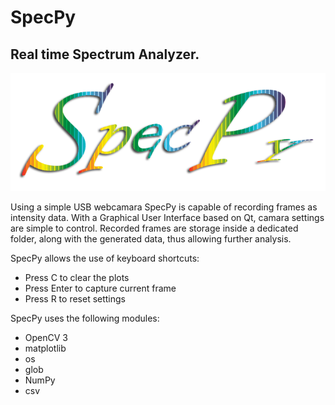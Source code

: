 # SpecPy
## Real time Spectrum Analyzer.
![SpecPy](https://github.com/jsbarbosa/SpecPy/blob/master/SpecPy.png)

Using a simple USB webcamara SpecPy is capable of recording frames as intensity data. With a Graphical User Interface based on Qt, camara settings are simple to control. Recorded frames are storage inside a dedicated folder, along with the generated data, thus allowing further analysis.

SpecPy allows the use of keyboard shortcuts:
- Press C to clear the plots
- Press Enter to capture current frame
- Press R to reset settings

SpecPy uses the following modules:
- OpenCV 3
- matplotlib
- os
- glob
- NumPy
- csv
